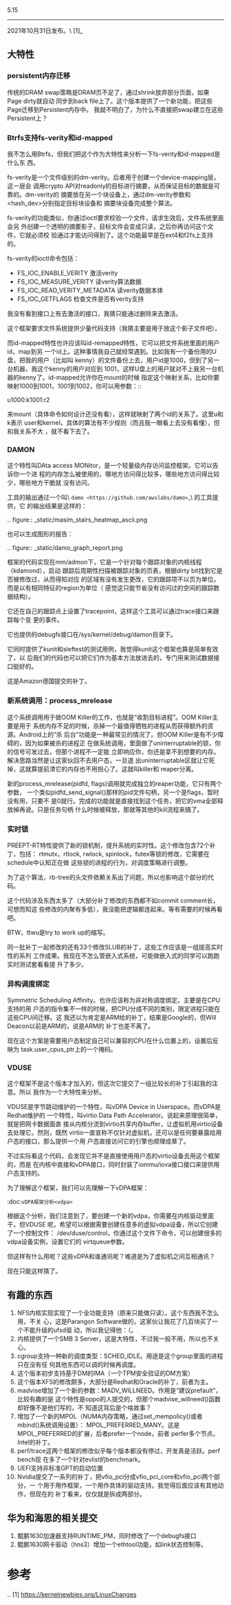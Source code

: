         
5.15
****

2021年10月31日发布。\ [1]_

## 大特性

### persistent内存迁移


传统的DRAM swap策略是DRAM页不足了，通过shrink放弃部分页面，如果Page dirty就自动
同步到back file上了。这个版本提供了一个新功能，把这些Page迁移到Persistent内存中。
我就不明白了，为什么不直接把swap建立在这些Persistent上？

### Btrfs支持fs-verity和id-mapped


我不怎么用Btrfs，但我们把这个作为大特性来分析一下fs-verity和id-mapped是什么东
西。

fs-verity是一个文件级别的dm-verity。后者用于创建一个device-mapping层，这一层会
调用crypto API对readonly的目标进行摘要，从而保证目标的数据是可靠的。dm-verity的
摘要放在另一个块设备上，通过dm-verity参数<dev>和<hash_dev>分别指定目标块设备和
摘要块设备完成整个算法。

fs-verity的功能类似，你通过ioctl要求校验一个文件，请求生效后，文件系统里面会另
外创建一个透明的摘要影子，目标文件会变成只读，之后你再访问这个文件，它就必须校
验通过才能访问得到了。这个功能最早是在ext4和f2fs上支持的。

fs-verity的ioctl命令包括：

* FS_IOC_ENABLE_VERITY 激活verity
* FS_IOC_MEASURE_VERITY 读verity算法数据
* FS_IOC_READ_VERITY_METADATA 读verity数据本体
* FS_IOC_GETFLAGS 检查文件是否有verity支持

我没有看到接口上有去激活的接口，我猜只能通过删除来去激活。

这个框架要求文件系统提供少量代码支持（我猜主要是用于放这个影子文件吧）。

而id-mapped特性也许应该叫id-remapped特性，它可以把文件系统里面的用户id，map到另
一个id上。这种事情我自己就经常遇到。比如我有一个备份用的U盘，把我的用户（比如叫
kenny）的文件备份上去，用户id是1000，但到了另一台机器，我这个kenny的用户对应到
1001，这样U盘上的用户就对不上我另一台机器的kenny了。id-mapped允许你在mount的时候
指定这个映射关系，比如你要映射1000到1001，1001到1002，你可以用参数：::

  u1000:k1001:r2

来mount（具体命令如何设计还没有看），这样就映射了两个id的关系了。这里u和k表示
user和kernel，具体的算法有不少规则（而且我一眼看上去没有看懂），但和我关系不大
，就不看下去了。

### DAMON

这个特性叫DAta access MONitor，是一个轻量级内存访问监控框架。它可以告诉你一个进
程的内存怎么被使用的，哪地方访问得比较多，哪些地方访问得比较少，哪些地方干脆就
没有访问。

工具的输出通过一个叫\ `damo <https://github.com/awslabs/damo>`_\ 的工具提供，它
的输出结果是这样的：

.. figure:: _static/masim_stairs_heatmap_ascii.png

也可以生成图形的报告：

.. figure:: _static/damo_graph_report.png

框架的代码实现在mm/admon下，它是一个针对每个跟踪对象的内核线程（kdamond），启动
跟踪后周期性扫描被跟踪对象的页表，根据dirty bit找到它是否被修改过，从而得知对应
的区域有没有发生更改，它的跟踪项不以页为单位，而是以有相同特征的region为单位（
感觉这只能节省没有访问过的空间的跟踪数据结构）。

它还在自己的跟踪点上设置了tracepoint，这样这个工具可以通过trace接口来跟踪每个变
更的事件。

它也提供的debugfs接口在/sys/kernel/debug/damon目录下。

它同时提供了kunit和sleftest的测试用例，我觉得kunit这个框架也算是简单有效了，以
后我们的代码也可以把它们作为基本方法放进去的，专门用来测试数据接口挺好的。

这是Amazon德国提交的补丁。
  
### 新系统调用：process_mrelease

这个系统调用用于做OOM Killer的工作，也就是“收割目标进程”。OOM Killer主要是用于
系统内存不足的时候，杀掉一个最值得牺牲的进程从而获得额外的资源。Android上的“杀
后台”功能是一种最常见的情况了。但OOM Killer是有不少障碍的，因为如果被杀的进程正
在做系统调用，里面做了uninterruptable的锁，你的信号可发过去，但那个进程不一定能
立即响应你，你还是拿不到想要的内存。解决思路当然是让这家伙回不去用户态，一旦退
出uninterruptable区就让它死掉，这就算提前清它的内存也不用担心了。这就叫killer和
reaper分离。

新的process_mrelease(pidfd, flags)调用就完成独立的reaper功能，它只有两个参数，
一个类似pidfd_send_signal()那样的pid文件句柄，另一个是flags，暂时没有用，只要不
是0就行。完成的功能就是直接找到这个任务，把它的vma全部释放掉再说。只是任务句柄
什么时候被释放，那就等其他的kill流程来搞了。

### 实时锁

PREEPT-RT特性提供了新的锁机制，提升系统的实时性。这个修改包含72个补丁，包括：
rtmutx，rtlock, rwlock, spinlock，futex等锁的修改，它需要在schedule中认知正在做
这些锁的进程的行为，对调度策略进行调整。

为了这个算法，rb-tree的头文件依赖关系出了问题，所以也影响这个部分的代码。

这个代码涉及东西太多了（大部分补丁修改的东西都不如commit comment长，可想而知这
些修改的内聚有多低），我没能把逻辑都连起来。等有需要的时候再看吧。

BTW，ttwu是try to work up的缩写。

同一批补丁一起修改的还有33个修改SLUB的补丁，这些工作应该是一组提高实时性的系列
工作成果。我现在不怎么管嵌入式系统，可能做嵌入式的同学可以跑跑实时测试套看看提
升了多少。

### 异构调度绑定


Symmetric Scheduling Affinity。也许应该称为非对称调度绑定。主要是在CPU支持的用
户态的指令集不一样的时候，把CPU分成不同的类别，限定进程只能在这些CPU间迁移。这
我还以为肯定是ARM给的补丁，结果是Google的，但Will Deacon以前是ARM的，说是ARM的
补丁也差不离了。

现在这个方案是需要用户态制定自己可以兼容的CPU在什么位置上的，设置后反映为
task.user_cpus_ptr上的一个掩码。

### VDUSE


这个框架不是这个版本才加入的，但这次它提交了一组比较长的补丁引起我的注意。所以
我作为一个大特性来分析。

VDUSE是字节跳动维护的一个特性，叫vDPA Device in Userspace。而vDPA是Redhat维护的
一个特性，叫virtio Data Path Accelerator。说起来原理很简单，就是把网卡数据面直
接从内核分流到virtio共享内存buffer，让虚拟机用virtio设备去处理它。然则，既然
virtio一直宣称不仅针对虚拟机，还可以是任何要暴露给用户态的接口，那么提供一个用
户态直接访问它的引擎也顺理成章了。

不过实际看这个代码，会发现它并不是直接使用用户态的virtio设备去用这个框架的，而是
在内核中直接和vDPA接口，同时封装了iommu/iova接口接口来提供用户态支持的。

为了理解这个框架，我们可以先理解一下vDPA框架：

  :doc:`vDPA框架分析<vdpa>`

根据这个分析，我们注意到了，要创建一个新的vdpa，你需要在内核驱动里面干。但VDUSE
呢，希望可以根据需要创建任意多的虚拟vdpa设备，所以它创建了一个控制文件：
/dev/duse/control，你通过这个文件下命令，可以创建很多的vdpa设备实例，设置它们的
virtqueue参数。

但这样有什么用呢？这些vDPA和谁通讯呢？难道是为了虚拟机之间互相通讯？

现在只能这样猜了。

## 有趣的东西

1. NFS内核实现实现了一个全功能支持（原来只能做只读）。这个东西我不怎么用，不关
  心，这是Parangon Software做的，这家伙让我花了几百块买了一个不能升级的ufsd驱
  动，所以我记得他：（。
2. 内核提供了一个SMB 3 Server，这是大特性，不过我一般不用，所以也不关心。
3. cgroup支持一种新的调度类型：SCHED_IDLE。用途是这个group里面的进程只在没有任
  何其他东西可以调的时候再调度。
4. 这个版本初步支持基于DM的IMA（一个TPM安全验证的DM方案）
5. 这个版本XFS的修改颇多，大部分是Redhat和Oracle的补丁，前者为主。
6. madvise增加了一个新的参数：MADV_WILLNEED。作用是“建议prefault”，比较有趣的是
  这个特性是oppo的人提交的，但那个madvise_willneed()函数却好像不是他们写的，不
  知道这背后是个啥故事？
7. 增加了一个新的MPOL（NUMA内存策略，通过set_mempolicy()或者mbind()系统调用设置）：
  MPOL_PREFERRED_MANY。这是MPOL_PREFERRED的扩展，后者prefer一个node，前者
  perfer多个节点。Intel的补丁。
8. perf/trace这两个框架的修改似乎每个版本都没有停过，开发真是活跃。perf bench现
  在多了一个针对evlist的benchmark。
9. UEFI支持非标准GPT的启动位置
10. Nvidia提交了一系列的补丁，把vfio_pci分成vfio_pci_core和vfio_pci两个部分，一
  个用于用作框架，一个用作具体的驱动支持。我觉得后面应该有其他动作，但现在的
  补丁看来，仅仅就是拆成两部分。

## 华为和海思的相关提交

1. 鲲鹏1630加速器支持RUNTIME_PM，同时修改了一个debugfs接口
2. 鲲鹏1630网卡驱动（hns3）增加一个ethtool功能，如link状态控制等。

参考
====
.. [1] https://kernelnewbies.org/LinuxChanges
